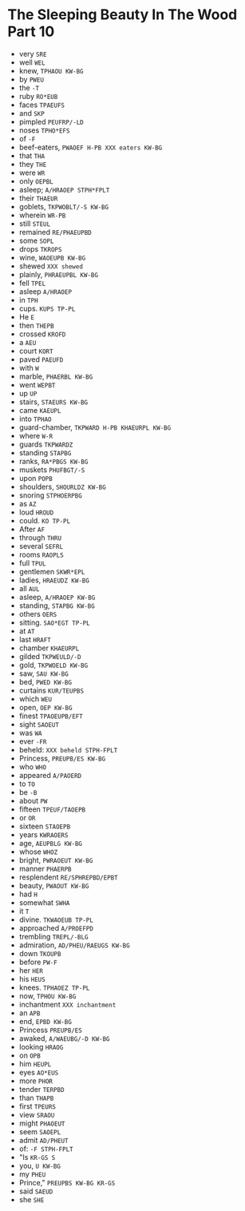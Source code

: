 # The Sleeping Beauty In The Wood Part 10

* very `SRE`
* well `WEL`
* knew, `TPHAOU KW-BG`
* by `PWEU`
* the `-T`
* ruby `RO*EUB`
* faces `TPAEUFS`
* and `SKP`
* pimpled `PEUFRP/-LD`
* noses `TPHO*EFS`
* of `-F`
* beef-eaters, `PWAOEF H-PB XXX eaters KW-BG`
* that `THA`
* they `THE`
* were `WR`
* only `OEPBL`
* asleep; `A/HRAOEP STPH*FPLT`
* their `THAEUR`
* goblets, `TKPWOBLT/-S KW-BG`
* wherein `WR-PB`
* still `STEUL`
* remained `RE/PHAEUPBD`
* some `SOPL`
* drops `TKROPS`
* wine, `WAOEUPB KW-BG`
* shewed `XXX shewed`
* plainly, `PHRAEUPBL KW-BG`
* fell `TPEL`
* asleep `A/HRAOEP`
* in `TPH`
* cups. `KUPS TP-PL`
* He `E`
* then `THEPB`
* crossed `KROFD`
* a `AEU`
* court `KORT`
* paved `PAEUFD`
* with `W`
* marble, `PHAERBL KW-BG`
* went `WEPBT`
* up `UP`
* stairs, `STAEURS KW-BG`
* came `KAEUPL`
* into `TPHAO`
* guard-chamber, `TKPWARD H-PB KHAEURPL KW-BG`
* where `W-R`
* guards `TKPWARDZ`
* standing `STAPBG`
* ranks, `RA*PBGS KW-BG`
* muskets `PHUFBGT/-S`
* upon `POPB`
* shoulders, `SHOURLDZ KW-BG`
* snoring `STPHOERPBG`
* as `AZ`
* loud `HROUD`
* could. `KO TP-PL`
* After `AF`
* through `THRU`
* several `SEFRL`
* rooms `RAOPLS`
* full `TPUL`
* gentlemen `SKWR*EPL`
* ladies, `HRAEUDZ KW-BG`
* all `AUL`
* asleep, `A/HRAOEP KW-BG`
* standing, `STAPBG KW-BG`
* others `OERS`
* sitting. `SAO*EGT TP-PL`
* at `AT`
* last `HRAFT`
* chamber `KHAEURPL`
* gilded `TKPWEULD/-D`
* gold, `TKPWOELD KW-BG`
* saw, `SAU KW-BG`
* bed, `PWED KW-BG`
* curtains `KUR/TEUPBS`
* which `WEU`
* open, `OEP KW-BG`
* finest `TPAOEUPB/EFT`
* sight `SAOEUT`
* was `WA`
* ever `-FR`
* beheld: `XXX beheld STPH-FPLT`
* Princess, `PREUPB/ES KW-BG`
* who `WHO`
* appeared `A/PAOERD`
* to `TO`
* be `-B`
* about `PW`
* fifteen `TPEUF/TAOEPB`
* or `OR`
* sixteen `STAOEPB`
* years `KWRAOERS`
* age, `AEUPBLG KW-BG`
* whose `WHOZ`
* bright, `PWRAOEUT KW-BG`
* manner `PHAERPB`
* resplendent `RE/SPHREPBD/EPBT`
* beauty, `PWAOUT KW-BG`
* had `H`
* somewhat `SWHA`
* it `T`
* divine. `TKWAOEUB TP-PL`
* approached `A/PROEFPD`
* trembling `TREPL/-BLG`
* admiration, `AD/PHEU/RAEUGS KW-BG`
* down `TKOUPB`
* before `PW-F`
* her `HER`
* his `HEUS`
* knees. `TPHAOEZ TP-PL`
* now, `TPHOU KW-BG`
* inchantment `XXX inchantment`
* an `APB`
* end, `EPBD KW-BG`
* Princess `PREUPB/ES`
* awaked, `A/WAEUBG/-D KW-BG`
* looking `HRAOG`
* on `OPB`
* him `HEUPL`
* eyes `AO*EUS`
* more `PHOR`
* tender `TERPBD`
* than `THAPB`
* first `TPEURS`
* view `SRAOU`
* might `PHAOEUT`
* seem `SAOEPL`
* admit `AD/PHEUT`
* of: `-F STPH-FPLT`
* "Is `KR-GS S`
* you, `U KW-BG`
* my `PHEU`
* Prince," `PREUPBS KW-BG KR-GS`
* said `SAEUD`
* she `SHE`
